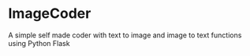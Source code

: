 # ImageCoder
A simple self made coder with text to image and image to text functions using Python Flask
